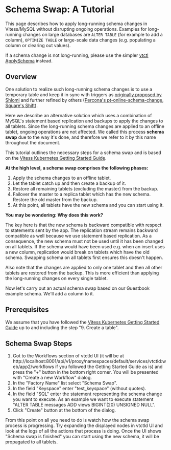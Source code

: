 # Schema Swap: A Tutorial

This page describes how to apply long-running schema changes in Vitess/MySQL
without disrupting ongoing operations. Examples for long-running changes on
large databases are `ALTER TABLE` (for example to add a column), `OPTIMIZE
TABLE` or large-scale data changes (e.g. populating a column or clearing out
values).

If a schema change is not long-running, please use the simpler [vtctl
ApplySchema](/user-guide/schema-management.html) instead.

## Overview

One solution to realize such long-running schema changes is to use a temporary
table and keep it in sync with triggers as [originally proposed by
Shlomi](http://code.openark.org/blog/mysql/online-alter-table-now-available-in-openark-kit)
and further refined by others ([Percona's
pt-online-schema-change](https://www.percona.com/doc/percona-toolkit/2.2/pt-online-schema-change.html),
[Square's Shift](https://github.com/square/shift)).

Here we describe an alternative solution which uses a combination of MySQL's
statement based replication and backups to apply the changes to all tablets.
Since the long-running schema changes are applied to an offline tablet, ongoing
operations are not affected. We called this process **schema swap** due to the
way it's done, and therefore we refer to it by this name throughout the
document.

This tutorial outlines the necessary steps for a schema swap and is based on the
[Vitess Kubernetes Getting Started Guide](http://vitess.io/getting-started/).

**At the high level, a schema swap comprises the following phases:**

1.  Apply the schema changes to an offline tablet.
1.  Let the tablet catch up and then create a backup of it.
1.  Restore all remaining tablets (excluding the master) from the backup.
1.  Failover the master to a replica tablet which has the new schema. Restore
    the old master from the backup.
1.  At this point, all tablets have the new schema and you can start using it.

**You may be wondering: Why does this work?**

The key here is that the new schema is backward compatible with respect to
statements sent by the app. The replication stream remains backward compatible
as well because we use statement based replication. As a consequence, the new
schema must not be used until it has been changed on all tablets. If the schema
would have been used e.g. when an insert uses a new column, replication would
break on tablets which have the old schema. Swapping schema on all tablets first
ensures this doesn't happen.

Also note that the changes are applied to only one tablet and then all other
tablets are restored from the backup. This is more efficient than applying the
long-running changes on every single tablet.

Now let's carry out an actual schema swap based on our Guestbook example schema.
We'll add a column to it.

## Prerequisites

We assume that you have followed the [Vitess Kubernetes Getting Started
Guide](http://vitess.io/getting-started/) up to and including the step "9.
Create a table".

## Schema Swap Steps

1.  Got to the Workflows section of vtctld UI (it will be at
    http://localhost:8001/api/v1/proxy/namespaces/default/services/vtctld:web/app2/workflows
    if you followed the Getting Started Guide as is) and press the "+" button in
    the bottom right corner. You will be presented with "Create a new Workflow"
    dialog.
1.  In the "Factory Name" list select "Schema Swap".
1.  In the field "Keyspace" enter "test_keyspace" (without quotes).
1.  In the field "SQL" enter the statement representing the schema change you
    want to execute. As an example we want to execute statement "ALTER TABLE
    messages ADD views BIGINT(20) UNSIGNED NULL".
1.  Click "Create" button at the bottom of the dialog.

From this point on all you need to do is watch how the schema swap process is
progressing. Try expanding the displayed nodes in vtctld UI and look at the logs
of all the actions that process is doing. Once the UI shows "Schema swap is
finished" you can start using the new schema, it will be propagated to all
tablets.
